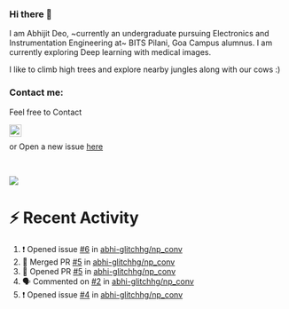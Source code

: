 ### Hi there 👋

I am Abhijit Deo, ~currently an undergraduate pursuing Electronics and Instrumentation Engineering at~ BITS Pilani, Goa Campus alumnus. I am currently exploring Deep learning with medical images.  


I like to climb high trees and explore nearby jungles along with our cows :)
### Contact me:

Feel free to Contact


[<img align="left" alt="Abhijit Deo | Gmail" width="22px" src="https://cdn.jsdelivr.net/npm/simple-icons@v3/icons/gmail.svg" />][gmail]
<br />


 or Open a new issue [here](https://github.com/abhi-glitchhg/abhi-glitchhg/issues)

[gmail]: mailto:f20190041@goa.bits-pilani.ac.in

<br>



![](https://komarev.com/ghpvc/?username=abhi-glitchhg&color=green)


# :zap: Recent Activity

<!--START_SECTION:activity-->
1. ❗ Opened issue [#6](https://github.com/abhi-glitchhg/np_conv/issues/6) in [abhi-glitchhg/np_conv](https://github.com/abhi-glitchhg/np_conv)
2. 🎉 Merged PR [#5](https://github.com/abhi-glitchhg/np_conv/pull/5) in [abhi-glitchhg/np_conv](https://github.com/abhi-glitchhg/np_conv)
3. 💪 Opened PR [#5](https://github.com/abhi-glitchhg/np_conv/pull/5) in [abhi-glitchhg/np_conv](https://github.com/abhi-glitchhg/np_conv)
4. 🗣 Commented on [#2](https://github.com/abhi-glitchhg/np_conv/pull/2#issuecomment-1701599853) in [abhi-glitchhg/np_conv](https://github.com/abhi-glitchhg/np_conv)
5. ❗ Opened issue [#4](https://github.com/abhi-glitchhg/np_conv/issues/4) in [abhi-glitchhg/np_conv](https://github.com/abhi-glitchhg/np_conv)
<!--END_SECTION:activity-->
